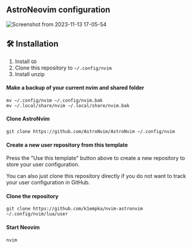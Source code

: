 ## AstroNeovim configuration

![Screenshot from 2023-11-13 17-05-54](https://github.com/k1empka/nvim-astronvim/assets/22158001/65310f97-080a-4e22-bc12-cfe528954dfa)

## 🛠️ Installation

1. Install `GO`
2. Clone this repository to `~/.config/nvim`
3. Install unzip
   
#### Make a backup of your current nvim and shared folder

```shell
mv ~/.config/nvim ~/.config/nvim.bak
mv ~/.local/share/nvim ~/.local/share/nvim.bak
```

#### Clone AstroNvim

```shell
git clone https://github.com/AstroNvim/AstroNvim ~/.config/nvim
```

#### Create a new user repository from this template

Press the "Use this template" button above to create a new repository to store your user configuration.

You can also just clone this repository directly if you do not want to track your user configuration in GitHub.

#### Clone the repository

```shell
git clone https://github.com/k1empka/nvim-astronvim ~/.config/nvim/lua/user
```

#### Start Neovim

```shell
nvim
```
